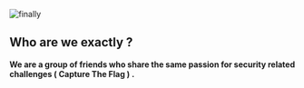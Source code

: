 ![finally](https://github.com/L3AK-TEAM/.github/assets/102762345/6edc024d-e0b1-4188-8cc7-313311d2e2e1)


## Who are we exactly ?

**We are a group of friends who share the same passion for security related challenges ( Capture The Flag ) .** 

